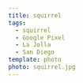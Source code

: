 ```yaml
---
title: squirrel
tags:
  - squirrel
  - Google Pixel
  - La Jolla
  - San Diego
template: photo
photo: squirrel.jpg
---
```

